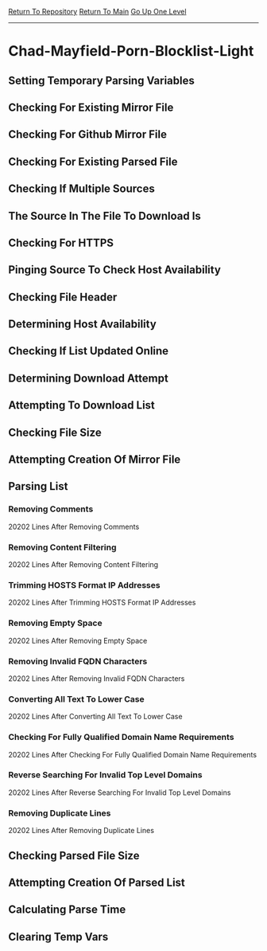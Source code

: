[Return To Repository](https://github.com/deathbybandaid/piholeparser/)
[Return To Main](https://github.com/deathbybandaid/piholeparser/blob/master/RecentRunLogs/Mainlog.md)
[Go Up One Level](https://github.com/deathbybandaid/piholeparser/blob/master/RecentRunLogs/TopLevelScripts/30-Processing-Blacklists.md)
____________________________________
# Chad-Mayfield-Porn-Blocklist-Light
## Setting Temporary Parsing Variables
## Checking For Existing Mirror File
## Checking For Github Mirror File
## Checking For Existing Parsed File
## Checking If Multiple Sources
## The Source In The File To Download Is
## Checking For HTTPS
## Pinging Source To Check Host Availability
## Checking File Header
## Determining Host Availability
## Checking If List Updated Online
## Determining Download Attempt
## Attempting To Download List
## Checking File Size
## Attempting Creation Of Mirror File
## Parsing List
### Removing Comments
20202 Lines After Removing Comments
### Removing Content Filtering
20202 Lines After Removing Content Filtering
### Trimming HOSTS Format IP Addresses
20202 Lines After Trimming HOSTS Format IP Addresses
### Removing Empty Space
20202 Lines After Removing Empty Space
### Removing Invalid FQDN Characters
20202 Lines After Removing Invalid FQDN Characters
### Converting All Text To Lower Case
20202 Lines After Converting All Text To Lower Case
### Checking For Fully Qualified Domain Name Requirements
20202 Lines After Checking For Fully Qualified Domain Name Requirements
### Reverse Searching For Invalid Top Level Domains
20202 Lines After Reverse Searching For Invalid Top Level Domains
### Removing Duplicate Lines
20202 Lines After Removing Duplicate Lines
## Checking Parsed File Size
## Attempting Creation Of Parsed List
## Calculating Parse Time
## Clearing Temp Vars
